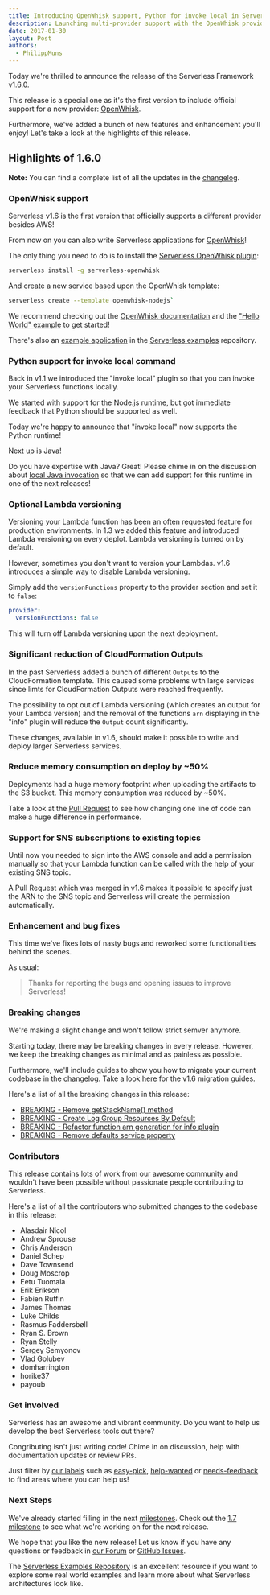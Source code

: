 ```yaml
---
title: Introducing OpenWhisk support, Python for invoke local in Serverless Framework v1.6
description: Launching multi-provider support with the OpenWhisk provider plugin, Python for invoke local in the Serverless Framework v1.6 release.
date: 2017-01-30
layout: Post
authors:
  - PhilippMuns
---
```


Today we're thrilled to announce the release of the Serverless Framework v1.6.0.

This release is a special one as it's the first version to include official support for a new provider: [OpenWhisk](openwhisk.org).

Furthermore, we've added a bunch of new features and enhancement you'll enjoy! Let's take a look at the highlights of this release.

## Highlights of 1.6.0

**Note:** You can find a complete list of all the updates in the [changelog](https://github.com/serverless/serverless/blob/master/CHANGELOG.md).

### OpenWhisk support

Serverless v1.6 is the first version that officially supports a different provider besides AWS!

From now on you can also write Serverless applications for [OpenWhisk](openwhisk.org)!

The only thing you need to do is to install the [Serverless OpenWhisk plugin](https://github.com/serverless/serverless-openwhisk):

```bash
serverless install -g serverless-openwhisk
```

And create a new service based upon the OpenWhisk template:

```bash
serverless create --template openwhisk-nodejs`
```

We recommend checking out the [OpenWhisk documentation](https://serverless.com/framework/docs/providers/openwhisk/guide/) and the ["Hello World" example](https://github.com/serverless/serverless/tree/master/docs/providers/openwhisk/examples/hello-world) to get started!

There's also an [example application](https://github.com/serverless/examples/tree/master/openwhisk-node-simple) in the [Serverless examples](https://github.com/serverless/examples) repository.

### Python support for invoke local command

Back in v1.1 we introduced the "invoke local" plugin so that you can invoke your Serverless functions locally.

We started with support for the Node.js runtime, but got immediate feedback that Python should be supported as well.

Today we're happy to announce that "invoke local" now supports the Python runtime!

Next up is Java!

Do you have expertise with Java? Great! Please chime in on the discussion about [local Java invocation](https://github.com/serverless/serverless/issues/2864) so that we can add support for this runtime in one of the next releases!

### Optional Lambda versioning

Versioning your Lambda function has been an often requested feature for production environments. In 1.3 we added this feature and introduced Lambda versioning on every deplot. Lambda versioning is turned on by default.

However, sometimes you don't want to version your Lambdas. v1.6 introduces a simple way to disable Lambda versioning.

Simply add the `versionFunctions` property to the provider section and set it to `false`:

```yml
provider:
  versionFunctions: false
```

This will turn off Lambda versioning upon the next deployment.

### Significant reduction of CloudFormation Outputs

In the past Serverless added a bunch of different `Outputs` to the CloudFormation template. This caused some problems with large services since limts for CloudFormation Outputs were reached frequently.

The possibility to opt out of Lambda versioning (which creates an output for your Lambda version) and the removal of the functions `arn` displaying in the "info" plugin will reduce the `Output` count significantly.

These changes, available in v1.6, should make it possible to write and deploy larger Serverless services.

### Reduce memory consumption on deploy by ~50%

Deployments had a huge memory footprint when uploading the artifacts to the S3 bucket. This memory consumption was reduced by ~50%.

Take a look at the [Pull Request](https://github.com/serverless/serverless/pull/3145/files) to see how changing one line of code can make a huge difference in performance.

### Support for SNS subscriptions to existing topics

Until now you needed to sign into the AWS console and add a permission manually so that your Lambda function can be called with the help of your existing SNS topic.

A Pull Request which was merged in v1.6 makes it possible to specify just the ARN to the SNS topic and Serverless will create the permission automatically.

### Enhancement and bug fixes

This time we've fixes lots of nasty bugs and reworked some functionalities behind the scenes.

As usual:

> Thanks for reporting the bugs and opening issues to improve Serverless!

### Breaking changes

We're making a slight change and won't follow strict semver anymore.

Starting today, there may be breaking changes in every release. However, we keep the breaking changes as minimal and as painless as possible.

Furthermore, we'll include guides to show you how to migrate your current codebase in the [changelog](https://github.com/serverless/serverless/blob/master/CHANGELOG.md). Take a look [here](https://github.com/serverless/serverless/blob/master/CHANGELOG.md#160-30012017) for the v1.6 migration guides.

Here's a list of all the breaking changes in this release:

- [BREAKING - Remove getStackName() method](https://github.com/serverless/serverless/pull/3128)
- [BREAKING - Create Log Group Resources By Default](https://github.com/serverless/serverless/pull/3155)
- [BREAKING - Refactor function arn generation for info plugin](https://github.com/serverless/serverless/pull/3125)
- [BREAKING - Remove defaults service property](https://github.com/serverless/serverless/pull/3130)

### Contributors

This release contains lots of work from our awesome community and wouldn't have been possible without passionate people contributing to Serverless.

Here's a list of all the contributors who submitted changes to the codebase in this release:

- Alasdair Nicol
- Andrew Sprouse
- Chris Anderson
- Daniel Schep
- Dave Townsend
- Doug Moscrop
- Eetu Tuomala
- Erik Erikson
- Fabien Ruffin
- James Thomas
- Luke Childs
- Rasmus Faddersbøll
- Ryan S. Brown
- Ryan Stelly
- Sergey Semyonov
- Vlad Golubev
- domharrington
- horike37
- payoub

### Get involved

Serverless has an awesome and vibrant community. Do you want to help us develop the best Serverless tools out there?

Congributing isn't just writing code! Chime in on discussion, help with documentation updates or review PRs.

Just filter by [our labels](https://github.com/serverless/serverless/labels) such as [easy-pick](https://github.com/serverless/serverless/issues?q=is%3Aopen+is%3Aissue+label%3Astatus%2Feasy-pick), [help-wanted](https://github.com/serverless/serverless/issues?q=is%3Aopen+is%3Aissue+label%3Astatus%2Fhelp-wanted) or [needs-feedback](https://github.com/serverless/serverless/labels/stage%2Fneeds-feedback) to find areas where you can help us!

### Next Steps

We've already started filling in the next [milestones](https://github.com/serverless/serverless/milestones). Check out the [1.7 milestone](https://github.com/serverless/serverless/milestone/22) to see what we're working on for the next release.

We hope that you like the new release! Let us know if you have any questions or feedback in [our Forum](http://forum.serverless.com/) or [GitHub Issues](https://github.com/serverless/serverless/issues).

The [Serverless Examples Repository](https://github.com/serverless/examples) is an excellent resource if you want to explore some real world examples and learn more about what Serverless architectures look like.
